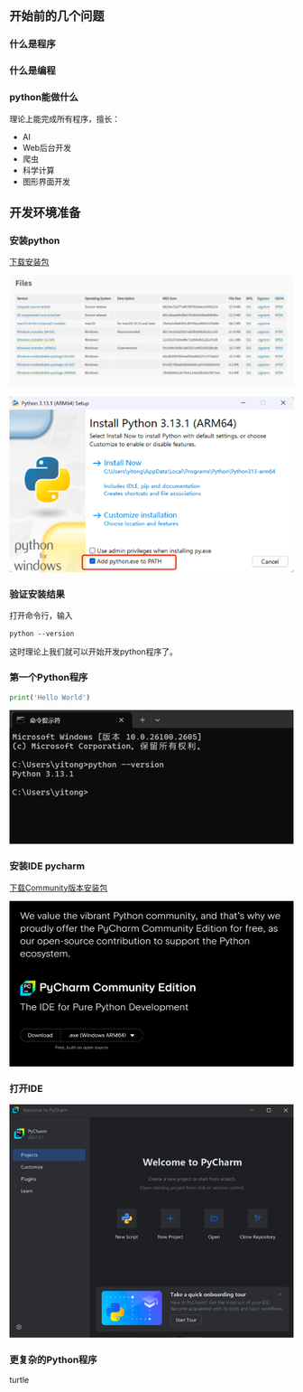 ## 开始前的几个问题

### 什么是程序

### 什么是编程

### python能做什么

理论上能完成所有程序，擅长：
* AI
* Web后台开发
* 爬虫
* 科学计算
* 图形界面开发

## 开发环境准备

### 安装python

[下载安装包](https://www.python.org/downloads/release/python-3131/)

![](img/downloadPython.png)

![](img/installPython.png)

### 验证安装结果

打开命令行，输入

```shell
python --version
```

这时理论上我们就可以开始开发python程序了。

### 第一个Python程序

```python
print('Hello World')
```

![](img/verifyPython.png)

### 安装IDE pycharm

[下载Community版本安装包](https://www.jetbrains.com/pycharm/download)

![](img/downloadPycharm.png)

### 打开IDE

![](img/initPycharm.png)

### 更复杂的Python程序

turtle



